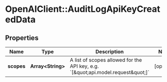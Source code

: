 # OpenAIClient::AuditLogApiKeyCreatedData

## Properties
Name | Type | Description | Notes
------------ | ------------- | ------------- | -------------
**scopes** | **Array&lt;String&gt;** | A list of scopes allowed for the API key, e.g. &#x60;[\&quot;api.model.request\&quot;]&#x60; | [optional] 

